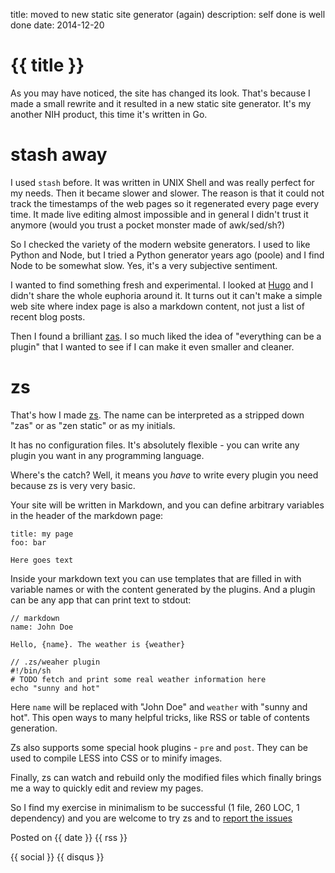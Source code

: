title: moved to new static site generator (again)
description: self done is well done
date: 2014-12-20

# {{ title }}

As you may have noticed, the site has changed its look. That's because I made a
small rewrite and it resulted in a new static site generator. It's my another
NIH product, this time it's written in Go.

# stash away

I used `stash` before. It was written in UNIX Shell and was really perfect
for my needs. Then it became slower and slower. The reason is that it could not
track the timestamps of the web pages so it regenerated every page every
time. It made live editing almost impossible and in general I didn't trust it
anymore (would you trust a pocket monster made of awk/sed/sh?)

So I checked the variety of the modern website generators. I used to like
Python and Node, but I tried a Python generator years ago (poole) and I find
Node to be somewhat slow. Yes, it's a very subjective sentiment.

I wanted to find something fresh and experimental. I looked at
[Hugo](http://gohugo.io) and I didn't share the whole euphoria around it.
It turns out it can't make a simple web site where index page is also a
markdown content, not just a list of recent blog posts.

Then I found a brilliant [zas](https://github.com/imdario/zas). I so much liked
the idea of "everything can be a plugin" that I wanted to see if I can make it
even smaller and cleaner.

# zs

That's how I made [zs](https://github.com/zserge/zs). The name can be
interpreted as a stripped down "zas" or as "zen static" or as my initials.

It has no configuration files. It's absolutely flexible - you can write any
plugin you want in any programming language.

Where's the catch? Well, it means you _have_ to write every plugin you need
because zs is very very basic.

Your site will be written in Markdown, and you can define arbitrary variables
in the header of the markdown page:

	title: my page
	foo: bar

	Here goes text

Inside your markdown text you can use templates that are filled in with
variable names or with the content generated by the plugins. And a plugin can
be any app that can print text to stdout:

	// markdown
	name: John Doe

	Hello, {name}. The weather is {weather}

	// .zs/weaher plugin
	#!/bin/sh
	# TODO fetch and print some real weather information here
	echo "sunny and hot"

Here `name` will be replaced with "John Doe" and `weather` with "sunny and
hot". This open ways to many helpful tricks, like RSS or table of contents
generation.

Zs also supports some special hook plugins - `pre` and `post`. They can be
used to compile LESS into CSS or to minify images.

Finally, zs can watch and rebuild only the modified files which finally brings
me a way to quickly edit and review my pages.

So I find my exercise in minimalism to be successful (1 file, 260 LOC, 1
dependency) and you are welcome to try zs and to
[report the issues](https://github.com/zserge/zs/issues)

Posted on {{ date }} {{ rss }}

{{ social }}
{{ disqus }}



